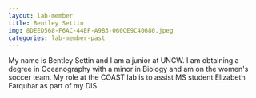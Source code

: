 ```yaml
---
layout: lab-member
title: Bentley Settin
img: 8DEED568-F6AC-44EF-A9B3-060CE9C40680.jpeg
categories: lab-member-past
---
```


My name is Bentley Settin and I am a junior at UNCW. I am obtaining a degree in Oceanography with a minor in Biology and am on the women's soccer team. My role at the COAST lab is to assist MS student Elizabeth Farquhar as part of my DIS.
